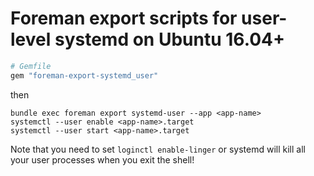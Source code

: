 # Foreman export scripts for user-level systemd on Ubuntu 16.04+

```ruby
# Gemfile
gem "foreman-export-systemd_user"
```

then

```
bundle exec foreman export systemd-user --app <app-name>
systemctl --user enable <app-name>.target
systemctl --user start <app-name>.target
```

Note that you need to set `loginctl enable-linger` or systemd will kill all your user processes when you exit the shell!
